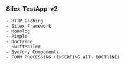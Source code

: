 ### Silex-TestApp-v2

	- HTTP Caching
	- Silex Framework
	- Monolog
	- Pimple
	- Doctrine
	- SwiftMailer
	- Symfony Components
	- FORM PROCESSING (INSERTING WITH DOCTRINE)